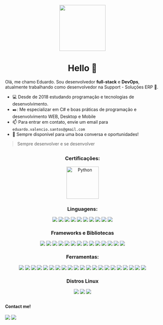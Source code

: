 

<p align="center"><img src="https://media2.giphy.com/media/XO8RMtRaK73isIt0i2/giphy.gif?cid=790b76111118bd310d43c11016fa3b521584d57d6e6755b7&rid=giphy.gif&ct=g" width="150" align=center></p>
<h1 align="center">Hello 👋</h1>

Olá, me chamo Eduardo. Sou desenvolvedor <b>full-stack</b> e <b>DevOps</b>, atualmente trabalhando como desenvolvedor na Support - Soluções ERP 🚀.

- 💻 Desde de 2018 estudando programação e tecnologias de desenvolvimento.
- ✒️: Me especializar em C# e boas práticas de programação e desenvolvimento WEB, Desktop e Mobile
- 📫 Para entrar em contato, envie um email para `eduardo.valencio.santos@gmail.com`
- 💬 Sempre disponível para uma boa conversa e oportunidades! 
> Sempre desenvolver e se desenvolver

##

<div class="ferramentas">
<h3 align=center>Certificações:</h3>
<div align="center" classs="tecnologias">
<img src="https://d1.awsstatic.com/training-and-certification/certification-badges/AWS-Certified-Cloud-Practitioner_badge.634f8a21af2e0e956ed8905a72366146ba22b74c.png" alt="Python" width="105"/>
</div>

<div class="linguagens">
<h3 align=center>Linguagens:</h3>
<div align="center" classs="tecnologias">
<img src="https://skillicons.dev/icons?i=go" />
<img src="https://skillicons.dev/icons?i=java" />
<img src="https://skillicons.dev/icons?i=py" />
<img src="https://skillicons.dev/icons?i=cs" />
<img src="https://skillicons.dev/icons?i=ts" />
<img src="https://skillicons.dev/icons?i=js" />
<img src="https://skillicons.dev/icons?i=dart" />
<img src="https://skillicons.dev/icons?i=php" />
<img src="https://skillicons.dev/icons?i=bash" />
<img src="https://skillicons.dev/icons?i=clojure" />
  
</div>
</div>

<div class="tecnologias">
<h3 align=center>Frameworks e Bibliotecas</h3>
<div align=center>
<img src="https://skillicons.dev/icons?i=flutter"/>
<img src="https://skillicons.dev/icons?i=angular"/>
<img src="https://skillicons.dev/icons?i=react"/>
<img src="https://skillicons.dev/icons?i=redux"/>
<img src="https://skillicons.dev/icons?i=nextjs"/>
<img src="https://skillicons.dev/icons?i=nest"/>
<img src="https://skillicons.dev/icons?i=nodejs"/>
<img src="https://skillicons.dev/icons?i=sequelize"/>
<img src="https://skillicons.dev/icons?i=express"/>
<img src="https://skillicons.dev/icons?i=vite"/>
<img src="https://skillicons.dev/icons?i=flask"/>
<img src="https://skillicons.dev/icons?i=net"/>
<img src="https://skillicons.dev/icons?i=laravel"/>
<img src="https://skillicons.dev/icons?i=materialui"/>
</div>
</div>

<div class="ferramentas">
<h3 align=center>Ferramentas:</h3>
<div align="center" classs="tecnologias">

<img src="https://skillicons.dev/icons?i=aws"/>
<img src="https://skillicons.dev/icons?i=docker"/>
<img src="https://skillicons.dev/icons?i=kubernetes"/>
<img src="https://skillicons.dev/icons?i=jenkins"/>
<img src="https://skillicons.dev/icons?i=graphql"/>
<img src="https://skillicons.dev/icons?i=ansible"/>
<img src="https://skillicons.dev/icons?i=githubactions"/>
<img src="https://skillicons.dev/icons?i=linux"/>
<img src="https://skillicons.dev/icons?i=kafka"/>
<img src="https://skillicons.dev/icons?i=mysql"/>
<img src="https://skillicons.dev/icons?i=sqlite"/>
<img src="https://skillicons.dev/icons?i=firebase"/>
<img src="https://skillicons.dev/icons?i=mongodb"/>
<img src="https://skillicons.dev/icons?i=postman"/>
<img src="https://skillicons.dev/icons?i=latex"/>
<img src="https://skillicons.dev/icons?i=neovim"/>
<img src="https://skillicons.dev/icons?i=vscode"/>
<img src="https://skillicons.dev/icons?i=emacs"/>
<img src="https://skillicons.dev/icons?i=rider"/>
<img src="https://skillicons.dev/icons?i=visualstudio"/>	
<img src="https://skillicons.dev/icons?i=ps"/>


<!-- <img src="https://cdn.jsdelivr.net/gh/devicons/devicon/icons/terraform/terraform-original.svg" alt="Python" width="35"/> -->

</div>

<div class="distros">
<h3 align=center>Distros Linux</h3>
<div align=center>
<img src="https://skillicons.dev/icons?i=arch"/>
<img src="https://skillicons.dev/icons?i=ubuntu"/>
<img src="https://skillicons.dev/icons?i=debian"/>
</div>
</div>


</div>

##

<h4>Contact me!</h4>

<div> 
  <a href = "mailto:eduardo.valencio.santos@gmail.com"><img src="https://img.shields.io/badge/-Gmail-%23333?style=for-the-badge&logo=gmail&logoColor=white" target="_blank"></a>
  <a href="https://www.linkedin.com/in/eduardo-valencio-santos" target="_blank"><img src="https://img.shields.io/badge/-LinkedIn-%230077B5?style=for-the-badge&logo=linkedin&logoColor=white" target="_blank"></a> 
</div>

